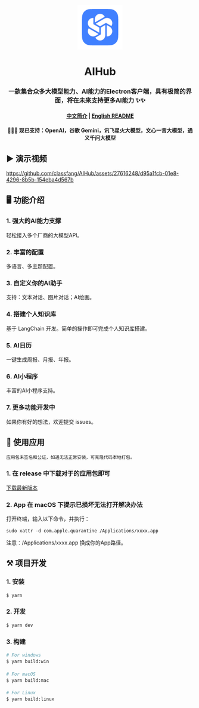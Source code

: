 <p align="center">
  <img src="/resources/icon.png" alt="logo" width="120">
</p>
<p align="center">
  <h1 align="center">AIHub</h1>
  <h3 align="center">
    一款集合众多大模型能力、AI能力的Electron客户端，具有极简的界面，将在未来支持更多AI能力 ✨✨
  </h3>
</p>

<h4 align="center">
  <a href="/README.md">中文简介</a> | <a href="/README_en.md">English README</a>
</h4>

<h4 align="center">
  🎉🎉🎉 现已支持：OpenAI，谷歌 Gemini，讯飞星火大模型，文心一言大模型，通义千问大模型
</h4>

## ▶ 演示视频

https://github.com/classfang/AIHub/assets/27616248/d95a1fcb-01e8-4296-8b5b-154eba4d567b

## 🖥️ 功能介绍

### 1. 强大的AI能力支撑

轻松接入多个厂商的大模型API。

### 2. 丰富的配置

多语言、多主题配置。

### 3. 自定义你的AI助手

支持：文本对话、图片对话；AI绘画。

### 4. 搭建个人知识库

基于 LangChain 开发。简单的操作即可完成个人知识库搭建。

### 5. AI日历

一键生成周报、月报、年报。

### 6. AI小程序

丰富的AI小程序支持。

### 7. 更多功能开发中

如果你有好的想法，欢迎提交 issues。

## 🚀 使用应用

`应用包未签名和公证，如遇无法正常安装，可克隆代码本地打包。`

### 1. 在 release 中下载对于的应用包即可

[下载最新版本](https://github.com/classfang/AIHub/releases)

### 2. App 在 macOS 下提示已损坏无法打开解决办法

打开终端，输入以下命令，并执行：

```shell
sudo xattr -d com.apple.quarantine /Applications/xxxx.app
```

注意：/Applications/xxxx.app 换成你的App路径。

## ⚒️ 项目开发

### 1. 安装

```bash
$ yarn
```

### 2. 开发

```bash
$ yarn dev
```

### 3. 构建

```bash
# For windows
$ yarn build:win

# For macOS
$ yarn build:mac

# For Linux
$ yarn build:linux
```
